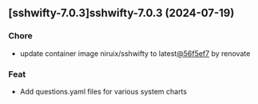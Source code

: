 

## [sshwifty-7.0.3]sshwifty-7.0.3 (2024-07-19)

### Chore



- update container image niruix/sshwifty to latest[@56f5ef7](https://github.com/56f5ef7) by renovate

### Feat



- Add questions.yaml files for various system charts